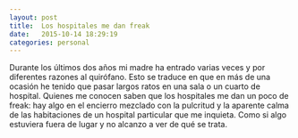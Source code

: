 ```yaml
---
layout: post
title:  Los hospitales me dan freak
date:   2015-10-14 18:29:19
categories: personal
---
```


Durante los últimos dos años mi madre ha entrado varias veces y por diferentes razones al quirófano. Esto se traduce en que en más de una ocasión he tenido que pasar largos ratos en una sala o un cuarto de hospital. Quienes me conocen saben que los hospitales me dan un poco de freak: hay algo en el encierro mezclado con la pulcritud y la aparente calma de las habitaciones de un hospital particular que me inquieta. Como si algo estuviera fuera de lugar y no alcanzo a ver de qué se trata.